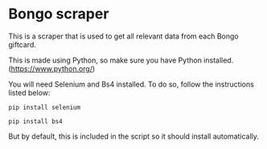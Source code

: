 # Bongo scraper

This is a scraper that is used to get all relevant data from each Bongo giftcard.

This is made using Python, so make sure you have Python installed. (https://www.python.org/)

You will need Selenium and Bs4 installed. To do so, follow the instructions listed below:

<code>pip install selenium</code>

<code>pip install bs4</code>

But by default, this is included in the script so it should install automatically.

